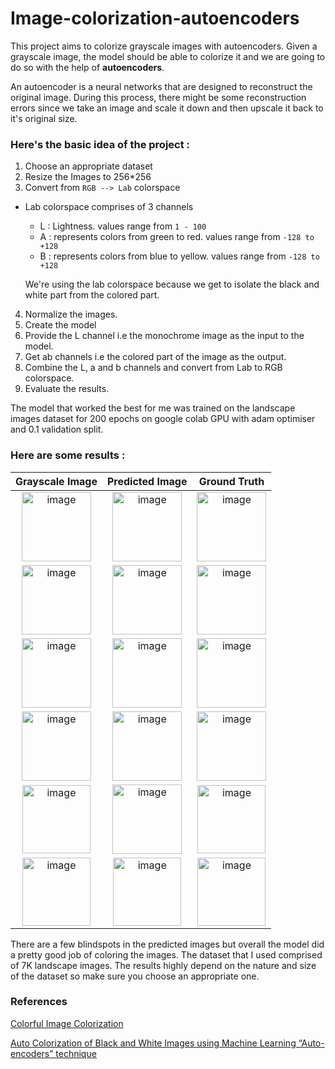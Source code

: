 # Image-colorization-autoencoders
This project aims to colorize grayscale images with autoencoders.
Given a grayscale image, the model should be able to colorize it and we are going to do so with the help of **autoencoders**.

An autoencoder is a neural networks that are designed to reconstruct the original image. During this process, there might be some reconstruction errors since we take an image and scale it down and then upscale it back to it's original size. 

### Here's the basic idea of the project :
1. Choose an appropriate dataset
2. Resize the Images to 256\*256
3. Convert from `RGB --> Lab` colorspace
  *   Lab colorspace comprises of 3 channels
      * L : Lightness. values range from `1 - 100`
      * A : represents colors from green to red. values range from `-128 to +128`
      * B : represents colors from blue to yellow. values range from `-128 to +128`

      We're using the lab colorspace because we get to isolate the black and white part from the colored part.

4. Normalize the images.
5. Create the model
6. Provide the L channel i.e the monochrome image as the input to the model.
7. Get ab channels i.e the colored part of the image as the output.
8. Combine the L, a and b channels and convert from Lab to RGB colorspace.
9. Evaluate the results.

The model that worked the best for me was trained on the landscape images dataset for 200 epochs on google colab GPU with adam optimiser and 0.1 validation split.

### Here are some results : 
| Grayscale Image| Predicted Image| Ground Truth|
| :-------------:|:--------------:| :----------:|
| <img width="111" alt="image" src="https://user-images.githubusercontent.com/35341758/126062471-dbf81e44-49bf-4263-bf71-adf0dcfcd6b3.png">| <img width="111" alt="image" src = "https://user-images.githubusercontent.com/35341758/126062480-38588d75-fb8f-42fd-a066-15b50f90daf2.png">| <img width="111" alt="image" src="https://user-images.githubusercontent.com/35341758/126062484-ab34e6b3-eebf-4b06-9d49-6734675958c5.png"> |
|<img width="111" alt="image" src="https://user-images.githubusercontent.com/35341758/126064031-91e529f9-993e-492a-90ff-a756cf76912a.png">|<img width="111" alt="image" src="https://user-images.githubusercontent.com/35341758/126064035-b68c35f4-d019-4b99-88d4-0fadc9a4b4e3.png">|<img width="111" alt="image" src="https://user-images.githubusercontent.com/35341758/126064087-d8d56f58-5c99-4b24-a08f-4b0c6122e135.png">|
|<img width="111" alt="image" src="https://user-images.githubusercontent.com/35341758/126064106-4578009e-5f52-4ab2-a94b-13e6e52701e4.png">|<img width="111" alt="image" src="https://user-images.githubusercontent.com/35341758/126064110-833b6ee9-1bb7-48fe-b07f-bff47781408d.png"> |<img width="111" alt="image" src="https://user-images.githubusercontent.com/35341758/126064118-a8afdf4c-308b-4bc3-9759-f6e2add7502b.png">|
|<img width="111" alt="image" src="https://user-images.githubusercontent.com/35341758/126064159-014806fe-856e-40e3-a409-6d8eb1c5109c.png">|<img width="111" alt="image" src="https://user-images.githubusercontent.com/35341758/126064162-3279d000-b5a6-4e8d-a748-14b16497b334.png">|<img width="111" alt="image" src="https://user-images.githubusercontent.com/35341758/126064170-cbb4898f-f88a-40bc-95d3-e1a3680a0fc5.png">|
|<img width="109" alt="image" src="https://user-images.githubusercontent.com/35341758/126064227-4c1305a1-842c-408b-a146-14d2a93ae8fb.png">|<img width="111" alt="image" src="https://user-images.githubusercontent.com/35341758/126064233-619a5487-89cd-475c-9110-3b4a651c588f.png">|<img width="109" alt="image" src="https://user-images.githubusercontent.com/35341758/126064243-576a77d5-e574-45b5-b0f7-4fcbbb00833a.png">|
|<img width="109" alt="image" src="https://user-images.githubusercontent.com/35341758/126064257-12e8fe0b-8879-4057-95bc-65a01241bdb2.png">|<img width="109" alt="image" src="https://user-images.githubusercontent.com/35341758/126064262-06cdd42b-ba03-47f7-9be1-2d546b3fa3f6.png">|<img width="109" alt="image" src="https://user-images.githubusercontent.com/35341758/126064266-b02f522a-65be-4423-8b5e-cf4532ff38fd.png">|

There are a few blindspots in the predicted images but overall the model did a pretty good job of coloring the images. The dataset that I used comprised of 7K landscape images. The results highly depend on the nature and size of the dataset so make sure you choose an appropriate one. 


### References 
[Colorful Image Colorization](https://richzhang.github.io/colorization/)

[Auto Colorization of Black and White Images using Machine Learning “Auto-encoders” technique](https://becominghuman.ai/auto-colorization-of-black-and-white-images-using-machine-learning-auto-encoders-technique-a213b47f7339)
